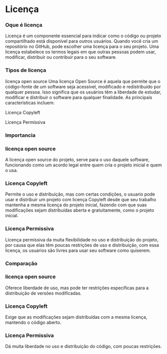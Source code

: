 # Licença

### Oque é licença
Licença é um componente essencial para indicar como o código ou projeto compartilhado está disponível para outros usuários. Quando você cria um repositório no GitHub, pode escolher uma licença para o seu projeto. Uma licença estabelece os termos legais em que outras pessoas podem usar, modificar, distribuir ou contribuir para o seu software.

### Tipos de licença
licença open source
Uma licença Open Source é aquela que permite que o código-fonte de um software seja acessível, modificado e redistribuído por qualquer pessoa. Isso significa que os usuários têm a liberdade de estudar, modificar e distribuir o software para qualquer finalidade. As principais características incluem:


Licença Copyleft

Licença Permissiva

### Importancia
### licença open source
A licença open source do projeto, serve para o uso daquele software, funcionando como um acordo legal entre quem cria o projeto inicial e quem o usa.

### Licença Copyleft	
Permite o uso e distribuição, mas com certas condições, o usuario pode usar e distribuir um projeto com licença Copyleft desde que seu trabalho mantenha a mesma licença do projeto inicial, fazendo com que suas modificações sejam distribuídas aberta e gratuitamente, como o projeto inicial.

### Licença Permissiva
Licença permissiva da muita flexibilidade no uso e distribuição do projeto, por causa que elas têm poucas restrições de uso e distribuição, com essa licença, os usuarios são livres para usar seu software como quiserem.

### Comparação
### licença open source
Oferece liberdade de uso, mas pode ter restrições específicas para a distribuição de versões modificadas.

### Licença Copyleft
Exige que as modificações sejam distribuídas com a mesma licença, mantendo o código aberto.

### Licença Permissiva
Dá muita liberdade no uso e distribuição do código, com poucas restrições.

